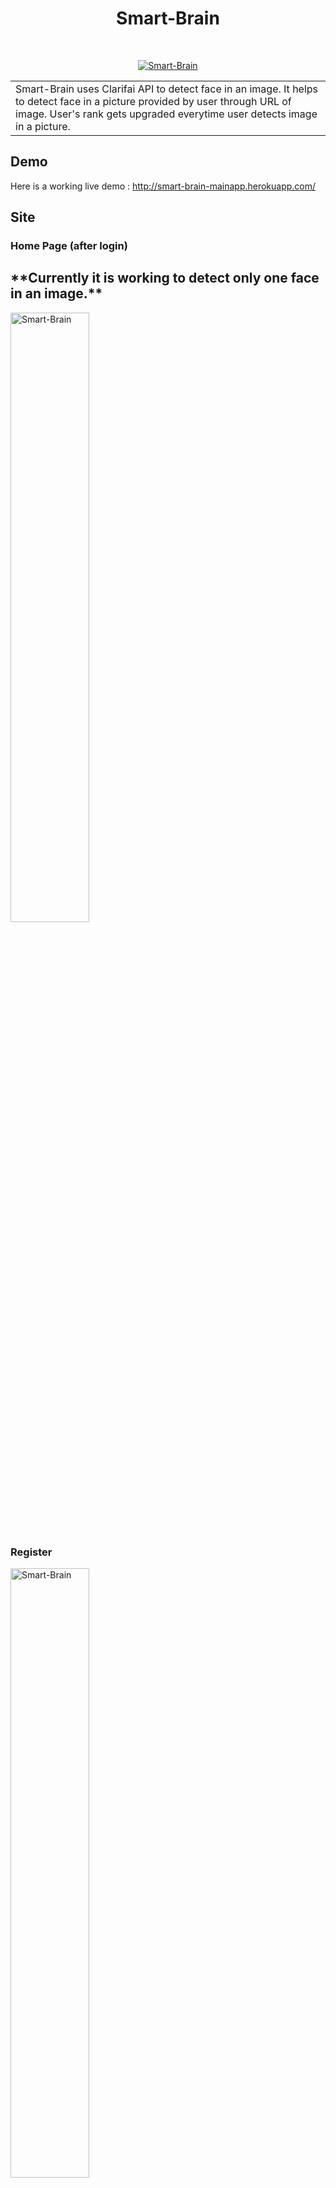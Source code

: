 <h1 align="center"> Smart-Brain </h1> <br>
<p align="center">
	<a href="http://tinypic.com?ref=2nhnurq" target="_blank">
		<img src="http://i63.tinypic.com/2nhnurq.png" border="0" alt="Smart-Brain">
	</a>
</p>

<table>
	<tr>
		<td>
			Smart-Brain uses Clarifai API to detect face in an image. It helps to detect face in a picture provided by user through URL of image. User's rank gets upgraded everytime user detects image in a picture.
		</td>
	</tr>
</table>


## Demo
Here is a working live demo :  http://smart-brain-mainapp.herokuapp.com/


## Site

### Home Page (after login)
<h2>**Currently it is working to detect only one face in an image.**</h2>
<img src="https://github.com/coderrsid/smart-brain-app/tree/master/src/images/homepage.PNG" width="50%" height="50%" border="0" alt="Smart-Brain">

### Register
<img src="https://github.com/coderrsid/smart-brain-app/tree/master/src/images/register.PNG" width="50%" height="50%" border="0" alt="Smart-Brain">

### Sign In 
<img src="https://github.com/coderrsid/smart-brain-app/tree/master/src/images/signin.PNG" width="50%" height="50%" border="0" alt="Smart-Brain">

### Face Detection Example
<img src="https://github.com/coderrsid/smart-brain-app/tree/master/src/images/fdexample.PNG" width="50%" height="50%" border="0" alt="Smart-Brain">

## [Usage](https://github.com/coderrsid/smart-brain-app/) 

### Development

Want to contribute? Great!

To fix a bug or enhance an existing module, follow these steps:

- Fork the repo
- Create a new branch (`git checkout -b improve-feature`)
- Make the appropriate changes in the files
- Add changes to reflect the changes made
- Commit your changes (`git commit -am 'Improve feature'`)
- Push to the branch (`git push origin improve-feature`)
- Create a Pull Request 

### Bug / Feature Request

If you find a bug (the website couldn't handle the query and / or gave undesired results), kindly open an issue [here](https://github.com/coderrsid/smart-brain-app/issues/new) by including your search query and the expected result.

If you'd like to request a new function, feel free to do so by opening an issue [here](https://github.com/coderrsid/smart-brain-app/issues/new). Please include sample queries and their corresponding results.


## Built with 

- [ReactJS](https://reactjs.org/) - React makes it painless to create interactive UIs. Design simple views for each state in your application, and React will efficiently update and render just the right components when your data changes.
- [NPM](https://www.npmjs.com/) - npm is the package manager for JavaScript and the world’s largest software registry. Discover packages of reusable code — and assemble them in powerful new ways.


## To-do

- Add profile view in app
- Add validations to Register Form
- Add home page to app
- Add multiple face detection

## Developer

[Siddhant Sehgal](https://github.com/coderrsid)

